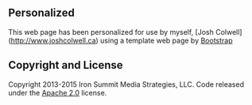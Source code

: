## Personalized
This web page has been personalized for use by myself, [Josh Colwell] (http://www.joshcolwell.ca) using a template web page by [Bootstrap](http://getbootstrap.com/)

## Copyright and License

Copyright 2013-2015 Iron Summit Media Strategies, LLC. Code released under the [Apache 2.0](https://github.com/IronSummitMedia/startbootstrap-creative/blob/gh-pages/LICENSE) license.
